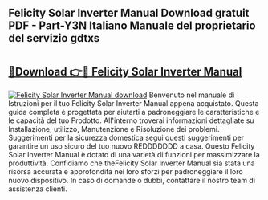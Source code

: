 ## Felicity Solar Inverter Manual Download gratuit PDF - Part-Y3N Italiano Manuale del proprietario del servizio gdtxs

# <h2><a href="http://dfgd5f.blite.top/?on=Felicity+Solar+Inverter+Manual">🔗Download 👉🔴 Felicity Solar Inverter Manual</a></h2>

[![Felicity Solar Inverter Manual download](https://i.imgur.com/lujVjoI.png)](http://dfgd5f.blite.top/?on=Felicity+Solar+Inverter+Manual)
Benvenuto nel manuale di Istruzioni per il tuo Felicity Solar Inverter Manual appena acquistato. Questa guida completa è progettata per aiutarti a padroneggiare le caratteristiche e le capacità del tuo Prodotto. All'interno troverai informazioni dettagliate su Installazione, utilizzo, Manutenzione e Risoluzione dei problemi. Suggerimenti per la sicurezza domestica segui questi suggerimenti per garantire un uso sicuro del tuo nuovo REDDDDDDD a casa. Questo Felicity Solar Inverter Manual è dotato di una varietà di funzioni per massimizzare la produttività. Confidiamo che theFelicity Solar Inverter Manual sia stata una risorsa accurata e approfondita nei loro sforzi per padroneggiare il loro nuovo dispositivo. In caso di domande o dubbi, contattare il nostro team di assistenza clienti.
